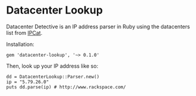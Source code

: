 # Datacenter Lookup

Datacenter Detective is an IP address parser in Ruby using the datacenters list from [IPCat](https://github.com/client9/ipcat).

Installation:

```
gem 'datacenter-lookup', '~> 0.1.0'
```

Then, look up your IP address like so:

```
dd = DatacenterLookup::Parser.new()
ip = "5.79.26.0"
puts dd.parse(ip) # http://www.rackspace.com/
```
